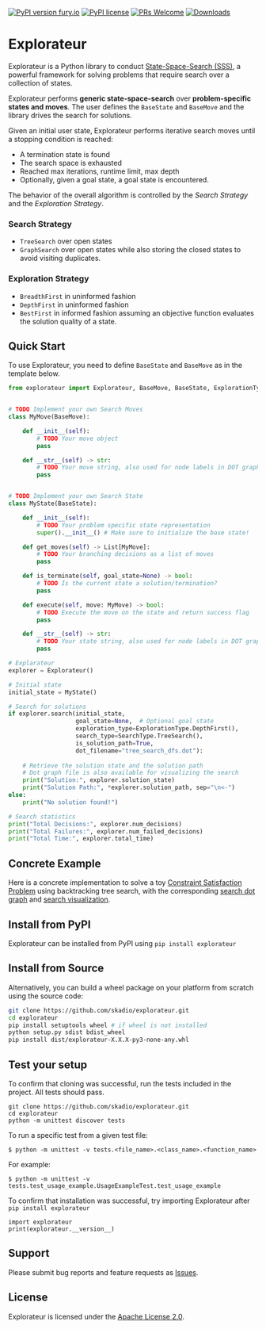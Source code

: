 [![PyPI version fury.io](https://badge.fury.io/py/explorateur.svg)](https://pypi.python.org/pypi/explorateur/) [![PyPI license](https://img.shields.io/pypi/l/explorateur.svg)](https://pypi.python.org/pypi/explorateur/) [![PRs Welcome](https://img.shields.io/badge/PRs-welcome-brightgreen.svg?style=flat-square)](http://makeapullrequest.com) [![Downloads](https://static.pepy.tech/personalized-badge/explorateur?period=total&units=international_system&left_color=grey&right_color=orange&left_text=Downloads)](https://pepy.tech/project/explorateur)

# Explorateur

Explorateur is a Python library to conduct [State-Space-Search (SSS)](https://en.wikipedia.org/wiki/State_space_search), a powerful framework for solving problems that require search over a collection of states. 

Explorateur performs **generic state-space-search** over **problem-specific states and moves**. The user defines the `BaseState` and `BaseMove` and the library drives the search for solutions.

Given an initial user state, Explorateur performs iterative search moves until a stopping condition is reached: 
- A termination state is found
- The search space is exhausted
- Reached max iterations, runtime limit, max depth 
- Optionally, given a goal state, a goal state is encountered.

The behavior of the overall algorithm is controlled by the _Search Strategy_ and the _Exploration Strategy_. 

### Search Strategy
- `TreeSearch` over open states
- `GraphSearch` over open states while also storing the closed states to avoid visiting duplicates. 

### Exploration Strategy 
- `BreadthFirst` in uninformed fashion 
- `DepthFirst` in uninformed fashion
- `BestFirst` in informed fashion assuming an objective function evaluates the solution quality of a state.

## Quick Start

To use Explorateur, you need to define `BaseState` and `BaseMove` as in the template below.  

```python
from explorateur import Explorateur, BaseMove, BaseState, ExplorationType, SearchType


# TODO Implement your own Search Moves
class MyMove(BaseMove):

    def __init__(self):
        # TODO Your move object
        pass

    def __str__(self) -> str:
        # TODO Your move string, also used for node labels in DOT graph
        pass


# TODO Implement your own Search State 
class MyState(BaseState):

    def __init__(self):
        # TODO Your problem specific state representation
        super().__init__() # Make sure to initialize the base state!

    def get_moves(self) -> List[MyMove]:
        # TODO Your branching decisions as a list of moves
        pass

    def is_terminate(self, goal_state=None) -> bool:
        # TODO Is the current state a solution/termination?
        pass

    def execute(self, move: MyMove) -> bool:
        # TODO Execute the move on the state and return success flag
        pass

    def __str__(self) -> str:
        # TODO Your state string, also used for node labels in DOT graph
        pass

# Explarateur
explorer = Explorateur()

# Initial state
initial_state = MyState()

# Search for solutions
if explorer.search(initial_state,
                   goal_state=None,  # Optional goal state
                   exploration_type=ExplorationType.DepthFirst(),
                   search_type=SearchType.TreeSearch(),
                   is_solution_path=True,
                   dot_filename="tree_search_dfs.dot"):
    
    # Retrieve the solution state and the solution path
    # Dot graph file is also available for visualizing the search 
    print("Solution:", explorer.solution_state)
    print("Solution Path:", *explorer.solution_path, sep="\n<-")
else:
    print("No solution found!")

# Search statistics
print("Total Decisions:", explorer.num_decisions)
print("Total Failures:", explorer.num_failed_decisions)
print("Total Time:", explorer.total_time)
```

## Concrete Example

Here is a concrete implementation to solve a toy [Constraint Satisfaction Problem](examples/backtrack_tree_search/main.py) using backtracking tree search, with the corresponding [search dot graph](examples/backtrack_tree_search/output.dot)  and [search visualization](https://dreampuf.github.io/GraphvizOnline/#digraph%20G%20%7B%0D%0Aspline%3Dline%3B%0D%0A%22State%20ID%3A%200%0D%0AAssignment%3A%20%7B%7D%0D%0ADomains%3A%20%7B'x'%3A%20%5B1%2C%202%5D%2C%20'y'%3A%20%5B10%2C%2020%5D%2C%20'z'%3A%20%5B100%2C%20200%5D%7D%22%20-%3E%20%22State%20ID%3A%201%0D%0AAssignment%3A%20%7B'x'%3A%201%7D%0D%0ADomains%3A%20%7B'x'%3A%20%5B1%5D%2C%20'y'%3A%20%5B10%2C%2020%5D%2C%20'z'%3A%20%5B100%2C%20200%5D%7D%22%20%5Blabel%3D%22x%20%3D%3D%201%22%5D%3B%0D%0A%22State%20ID%3A%201%0D%0AAssignment%3A%20%7B'x'%3A%201%7D%0D%0ADomains%3A%20%7B'x'%3A%20%5B1%5D%2C%20'y'%3A%20%5B10%2C%2020%5D%2C%20'z'%3A%20%5B100%2C%20200%5D%7D%22%20-%3E%20%22State%20ID%3A%202%0D%0AAssignment%3A%20%7B'x'%3A%201%2C%20'y'%3A%2010%7D%0D%0ADomains%3A%20%7B'x'%3A%20%5B1%5D%2C%20'y'%3A%20%5B10%5D%2C%20'z'%3A%20%5B100%2C%20200%5D%7D%22%20%5Blabel%3D%22y%20%3D%3D%2010%22%5D%3B%0D%0A%22State%20ID%3A%202%0D%0AAssignment%3A%20%7B'x'%3A%201%2C%20'y'%3A%2010%7D%0D%0ADomains%3A%20%7B'x'%3A%20%5B1%5D%2C%20'y'%3A%20%5B10%5D%2C%20'z'%3A%20%5B100%2C%20200%5D%7D%22%20-%3E%20%22State%20ID%3A%203%0D%0AAssignment%3A%20%7B'x'%3A%201%2C%20'y'%3A%2010%2C%20'z'%3A%20100%7D%0D%0ADomains%3A%20%7B'x'%3A%20%5B1%5D%2C%20'y'%3A%20%5B10%5D%2C%20'z'%3A%20%5B100%5D%7D%22%20%5Blabel%3D%22z%20%3D%3D%20100%22%5D%3B%0D%0A%22State%20ID%3A%202%0D%0AAssignment%3A%20%7B'x'%3A%201%2C%20'y'%3A%2010%7D%0D%0ADomains%3A%20%7B'x'%3A%20%5B1%5D%2C%20'y'%3A%20%5B10%5D%2C%20'z'%3A%20%5B100%2C%20200%5D%7D%22%20-%3E%20%22State%20ID%3A%204%0D%0AAssignment%3A%20%7B'x'%3A%201%2C%20'y'%3A%2010%2C%20'z'%3A%20200%7D%0D%0ADomains%3A%20%7B'x'%3A%20%5B1%5D%2C%20'y'%3A%20%5B10%5D%2C%20'z'%3A%20%5B200%5D%7D%22%20%5Blabel%3D%22z%20!%3D%20100%22%5D%3B%0D%0A%22State%20ID%3A%201%0D%0AAssignment%3A%20%7B'x'%3A%201%7D%0D%0ADomains%3A%20%7B'x'%3A%20%5B1%5D%2C%20'y'%3A%20%5B10%2C%2020%5D%2C%20'z'%3A%20%5B100%2C%20200%5D%7D%22%20-%3E%20%22State%20ID%3A%205%0D%0AAssignment%3A%20%7B'x'%3A%201%2C%20'y'%3A%2020%7D%0D%0ADomains%3A%20%7B'x'%3A%20%5B1%5D%2C%20'y'%3A%20%5B20%5D%2C%20'z'%3A%20%5B100%2C%20200%5D%7D%22%20%5Blabel%3D%22y%20!%3D%2010%22%5D%3B%0D%0A%22State%20ID%3A%205%0D%0AAssignment%3A%20%7B'x'%3A%201%2C%20'y'%3A%2020%7D%0D%0ADomains%3A%20%7B'x'%3A%20%5B1%5D%2C%20'y'%3A%20%5B20%5D%2C%20'z'%3A%20%5B100%2C%20200%5D%7D%22%20-%3E%20%22State%20ID%3A%206%0D%0AAssignment%3A%20%7B'x'%3A%201%2C%20'y'%3A%2020%2C%20'z'%3A%20100%7D%0D%0ADomains%3A%20%7B'x'%3A%20%5B1%5D%2C%20'y'%3A%20%5B20%5D%2C%20'z'%3A%20%5B100%5D%7D%22%20%5Blabel%3D%22z%20%3D%3D%20100%22%5D%3B%0D%0A%22State%20ID%3A%205%0D%0AAssignment%3A%20%7B'x'%3A%201%2C%20'y'%3A%2020%7D%0D%0ADomains%3A%20%7B'x'%3A%20%5B1%5D%2C%20'y'%3A%20%5B20%5D%2C%20'z'%3A%20%5B100%2C%20200%5D%7D%22%20-%3E%20%22State%20ID%3A%207%0D%0AAssignment%3A%20%7B'x'%3A%201%2C%20'y'%3A%2020%2C%20'z'%3A%20200%7D%0D%0ADomains%3A%20%7B'x'%3A%20%5B1%5D%2C%20'y'%3A%20%5B20%5D%2C%20'z'%3A%20%5B200%5D%7D%22%20%5Blabel%3D%22z%20!%3D%20100%22%5D%3B%0D%0A%22State%20ID%3A%200%0D%0AAssignment%3A%20%7B%7D%0D%0ADomains%3A%20%7B'x'%3A%20%5B1%2C%202%5D%2C%20'y'%3A%20%5B10%2C%2020%5D%2C%20'z'%3A%20%5B100%2C%20200%5D%7D%22%20-%3E%20%22State%20ID%3A%208%0D%0AAssignment%3A%20%7B'x'%3A%202%7D%0D%0ADomains%3A%20%7B'x'%3A%20%5B2%5D%2C%20'y'%3A%20%5B10%2C%2020%5D%2C%20'z'%3A%20%5B100%2C%20200%5D%7D%22%20%5Blabel%3D%22x%20!%3D%201%22%5D%3B%0D%0A%22State%20ID%3A%208%0D%0AAssignment%3A%20%7B'x'%3A%202%7D%0D%0ADomains%3A%20%7B'x'%3A%20%5B2%5D%2C%20'y'%3A%20%5B10%2C%2020%5D%2C%20'z'%3A%20%5B100%2C%20200%5D%7D%22%20-%3E%20%22State%20ID%3A%209%0D%0AAssignment%3A%20%7B'x'%3A%202%2C%20'y'%3A%2010%7D%0D%0ADomains%3A%20%7B'x'%3A%20%5B2%5D%2C%20'y'%3A%20%5B10%5D%2C%20'z'%3A%20%5B100%2C%20200%5D%7D%22%20%5Blabel%3D%22y%20%3D%3D%2010%22%5D%3B%0D%0A%22State%20ID%3A%209%0D%0AAssignment%3A%20%7B'x'%3A%202%2C%20'y'%3A%2010%7D%0D%0ADomains%3A%20%7B'x'%3A%20%5B2%5D%2C%20'y'%3A%20%5B10%5D%2C%20'z'%3A%20%5B100%2C%20200%5D%7D%22%20-%3E%20%22State%20ID%3A%2010%0D%0AAssignment%3A%20%7B'x'%3A%202%2C%20'y'%3A%2010%2C%20'z'%3A%20100%7D%0D%0ADomains%3A%20%7B'x'%3A%20%5B2%5D%2C%20'y'%3A%20%5B10%5D%2C%20'z'%3A%20%5B100%5D%7D%22%20%5Blabel%3D%22z%20%3D%3D%20100%22%5D%3B%0D%0A%22State%20ID%3A%209%0D%0AAssignment%3A%20%7B'x'%3A%202%2C%20'y'%3A%2010%7D%0D%0ADomains%3A%20%7B'x'%3A%20%5B2%5D%2C%20'y'%3A%20%5B10%5D%2C%20'z'%3A%20%5B100%2C%20200%5D%7D%22%20-%3E%20%22State%20ID%3A%2011%0D%0AAssignment%3A%20%7B'x'%3A%202%2C%20'y'%3A%2010%2C%20'z'%3A%20200%7D%0D%0ADomains%3A%20%7B'x'%3A%20%5B2%5D%2C%20'y'%3A%20%5B10%5D%2C%20'z'%3A%20%5B200%5D%7D%22%20%5Blabel%3D%22z%20!%3D%20100%22%5D%3B%0D%0A%22State%20ID%3A%208%0D%0AAssignment%3A%20%7B'x'%3A%202%7D%0D%0ADomains%3A%20%7B'x'%3A%20%5B2%5D%2C%20'y'%3A%20%5B10%2C%2020%5D%2C%20'z'%3A%20%5B100%2C%20200%5D%7D%22%20-%3E%20%22State%20ID%3A%2012%0D%0AAssignment%3A%20%7B'x'%3A%202%2C%20'y'%3A%2020%7D%0D%0ADomains%3A%20%7B'x'%3A%20%5B2%5D%2C%20'y'%3A%20%5B20%5D%2C%20'z'%3A%20%5B100%2C%20200%5D%7D%22%20%5Blabel%3D%22y%20!%3D%2010%22%5D%3B%0D%0A%22State%20ID%3A%2012%0D%0AAssignment%3A%20%7B'x'%3A%202%2C%20'y'%3A%2020%7D%0D%0ADomains%3A%20%7B'x'%3A%20%5B2%5D%2C%20'y'%3A%20%5B20%5D%2C%20'z'%3A%20%5B100%2C%20200%5D%7D%22%20-%3E%20%22State%20ID%3A%2013%0D%0AAssignment%3A%20%7B'x'%3A%202%2C%20'y'%3A%2020%2C%20'z'%3A%20100%7D%0D%0ADomains%3A%20%7B'x'%3A%20%5B2%5D%2C%20'y'%3A%20%5B20%5D%2C%20'z'%3A%20%5B100%5D%7D%22%20%5Blabel%3D%22z%20%3D%3D%20100%22%5D%3B%0D%0A%22State%20ID%3A%2012%0D%0AAssignment%3A%20%7B'x'%3A%202%2C%20'y'%3A%2020%7D%0D%0ADomains%3A%20%7B'x'%3A%20%5B2%5D%2C%20'y'%3A%20%5B20%5D%2C%20'z'%3A%20%5B100%2C%20200%5D%7D%22%20-%3E%20%22State%20ID%3A%2014%0D%0AAssignment%3A%20%7B'x'%3A%202%2C%20'y'%3A%2020%2C%20'z'%3A%20200%7D%0D%0ADomains%3A%20%7B'x'%3A%20%5B2%5D%2C%20'y'%3A%20%5B20%5D%2C%20'z'%3A%20%5B200%5D%7D%22%20%5Blabel%3D%22z%20!%3D%20100%22%5D%3B%0D%0A%7D).


## Install from PyPI

Explorateur can be installed from PyPI using `pip install explorateur`

## Install from Source
Alternatively, you can build a wheel package on your platform from scratch using the source code:

```bash
git clone https://github.com/skadio/explorateur.git
cd explorateur
pip install setuptools wheel # if wheel is not installed
python setup.py sdist bdist_wheel
pip install dist/explorateur-X.X.X-py3-none-any.whl
```

## Test your setup 
To confirm that cloning was successful, run the tests included in the project. All tests should pass.

```
git clone https://github.com/skadio/explorateur.git
cd explorateur
python -m unittest discover tests
```

To run a specific test from a given test file:
```
$ python -m unittest -v tests.<file_name>.<class_name>.<function_name>
```

For example: 
```
$ python -m unittest -v tests.test_usage_example.UsageExampleTest.test_usage_example
```

To confirm that installation was successful, try importing Explorateur after `pip install explorateur`

```
import explorateur
print(explorateur.__version__)
```

## Support

Please submit bug reports and feature requests as [Issues](https://github.com/explorateur/issues).

## License

Explorateur is licensed under the [Apache License 2.0](LICENSE.md).

<br>
